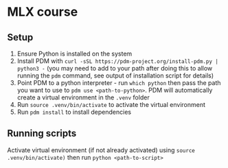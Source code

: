 # MLX course

## Setup

1. Ensure Python is installed on the system
2. Install PDM with `curl -sSL https://pdm-project.org/install-pdm.py | python3 -` (you may need to add to your path after doing this to allow running the `pdm` command, see output of installation script for details)
3. Point PDM to a python interpreter - run `which python` then pass the path you want to use to `pdm use <path-to-python>`. PDM will automatically create a virtual environment in the `.venv` folder
4. Run `source .venv/bin/activate` to activate the virtual environment
5. Run `pdm install` to install dependencies

## Running scripts

Activate virtual environment (if not already activated) using `source .venv/bin/activate)` then run `python <path-to-script>`
